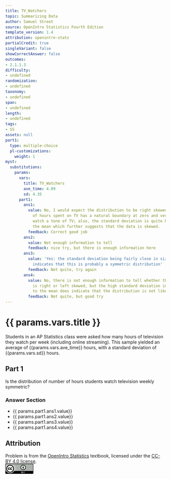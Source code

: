 ```yaml
---
title: TV_Watchers
topic: Summarizing Data
author: Samuel Street
source: OpenIntro Statistics Fourth Edition
template_version: 1.4
attribution: openintro-stats
partialCredit: true
singleVariant: false
showCorrectAnswer: false
outcomes:
- 2.1.1.3
difficulty:
- undefined
randomization:
- undefined
taxonomy:
- undefined
span:
- undefined
length:
- undefined
tags:
- SS
assets: null
part1:
  type: multiple-choice
  pl-customizations:
    weight: 1
myst:
  substitutions:
    params:
      vars:
        title: TV_Watchers
        ave_time: 4.09
        sd: 4.35
      part1:
        ans1:
          value: No, I would expect the distribution to be right skewed as the number
            of hours spent on TV has a natural boundary at zero and very few people
            watch a tone of TV; also, the standard deviation is quite high in relation
            the mean which further suggests that the data is skewed.
          feedback: Correct good job
        ans2:
          value: Not enough information to tell
          feedback: nice try, but there is enough information here
        ans3:
          value: 'Yes: the standard deviation being fairly close in size to the mean
            indicates that this is probably a symmetric distribution'
          feedback: Not quite, try again
        ans4:
          value: No, there is not enough information to tell whether the distribution
            is right or left skewed, but the high standard deviation in comparison
            to the mean does indicate that the distribution is not likely symmetric
          feedback: Not quite, but good try
---
```

# {{ params.vars.title }}
Students in an AP Statistics class were asked how many hours of television they watch per week (including online streaming).
This sample yielded an average of {{params.vars.ave_time}} hours, with a standard deviation of {{params.vars.sd}} hours.

## Part 1

Is the distribution of number of hours students watch television weekly symmetric?

### Answer Section

- {{ params.part1.ans1.value}}
- {{ params.part1.ans2.value}}
- {{ params.part1.ans3.value}}
- {{ params.part1.ans4.value}}

## Attribution

Problem is from the [OpenIntro Statistics](https://openintro.org/book/os/) textbook, licensed under the [CC-BY 4.0 license](https://creativecommons.org/licenses/by/4.0/).<br>![Image representing the Creative Commons 4.0 BY license.](https://raw.githubusercontent.com/firasm/bits/master/by.png)